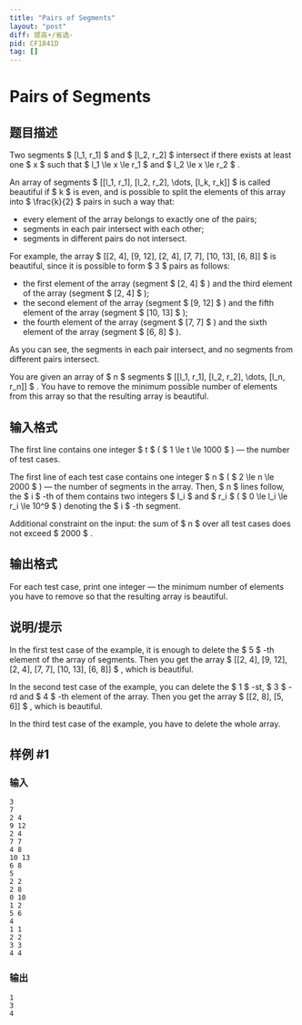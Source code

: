 ```yaml
---
title: "Pairs of Segments"
layout: "post"
diff: 提高+/省选-
pid: CF1841D
tag: []
---
```


# Pairs of Segments

## 题目描述

Two segments $ [l_1, r_1] $ and $ [l_2, r_2] $ intersect if there exists at least one $ x $ such that $ l_1 \le x \le r_1 $ and $ l_2 \le x \le r_2 $ .

An array of segments $ [[l_1, r_1], [l_2, r_2], \dots, [l_k, r_k]] $ is called beautiful if $ k $ is even, and is possible to split the elements of this array into $ \frac{k}{2} $ pairs in such a way that:

- every element of the array belongs to exactly one of the pairs;
- segments in each pair intersect with each other;
- segments in different pairs do not intersect.

For example, the array $ [[2, 4], [9, 12], [2, 4], [7, 7], [10, 13], [6, 8]] $ is beautiful, since it is possible to form $ 3 $ pairs as follows:

- the first element of the array (segment $ [2, 4] $ ) and the third element of the array (segment $ [2, 4] $ );
- the second element of the array (segment $ [9, 12] $ ) and the fifth element of the array (segment $ [10, 13] $ );
- the fourth element of the array (segment $ [7, 7] $ ) and the sixth element of the array (segment $ [6, 8] $ ).

As you can see, the segments in each pair intersect, and no segments from different pairs intersect.

You are given an array of $ n $ segments $ [[l_1, r_1], [l_2, r_2], \dots, [l_n, r_n]] $ . You have to remove the minimum possible number of elements from this array so that the resulting array is beautiful.

## 输入格式

The first line contains one integer $ t $ ( $ 1 \le t \le 1000 $ ) — the number of test cases.

The first line of each test case contains one integer $ n $ ( $ 2 \le n \le 2000 $ ) — the number of segments in the array. Then, $ n $ lines follow, the $ i $ -th of them contains two integers $ l_i $ and $ r_i $ ( $ 0 \le l_i \le r_i \le 10^9 $ ) denoting the $ i $ -th segment.

Additional constraint on the input: the sum of $ n $ over all test cases does not exceed $ 2000 $ .

## 输出格式

For each test case, print one integer — the minimum number of elements you have to remove so that the resulting array is beautiful.

## 说明/提示

In the first test case of the example, it is enough to delete the $ 5 $ -th element of the array of segments. Then you get the array $ [[2, 4], [9, 12], [2, 4], [7, 7], [10, 13], [6, 8]] $ , which is beautiful.

In the second test case of the example, you can delete the $ 1 $ -st, $ 3 $ -rd and $ 4 $ -th element of the array. Then you get the array $ [[2, 8], [5, 6]] $ , which is beautiful.

In the third test case of the example, you have to delete the whole array.

## 样例 #1

### 输入

```
3
7
2 4
9 12
2 4
7 7
4 8
10 13
6 8
5
2 2
2 8
0 10
1 2
5 6
4
1 1
2 2
3 3
4 4
```

### 输出

```
1
3
4
```

